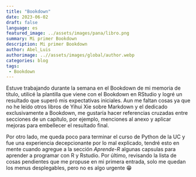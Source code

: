 ```yaml
---
title: "Bookdown"
date: 2023-06-02
draft: false
language: es
featured_image: ../assets/images/pana/libro.png
summary: Mi primer Bookdown
description: Mi primer Bookdown
author: Abel_Luis
authorimage: ..//assets/images/global/author.webp
categories: blog
tags: 
 - Bookdown
---
```


Estuve trabajando durante la semana en el Bookdown de mi memoria de título, utilicé la plantilla que viene con el Bookdown en RStudio y logré un resultado que superó mis expectativas iniciales. Aun me faltan cosas ya que no he leído otros libros de Yihui Xie sobre Markdown y el dedicado exclusivamente a Bookdown, me gustaría hacer referencias cruzadas entre secciones de un capítulo, por ejemplo, menciones al anexo y aplicar mejoras para embellecer el resultado final.

Por otro lado, me queda poco para terminar el curso de Python de la UC y fue una experiencia decepcionante por lo mal explicado, tendré esto en mente cuando agregue a la sección *Aprende-R* algunas capsulas para aprender a programar con R y Rstudio. Por último, revisando la lista de cosas pendientes que me propuse en mi primera entrada, solo me quedan los menus desplegables, pero no es algo urgente 😁
